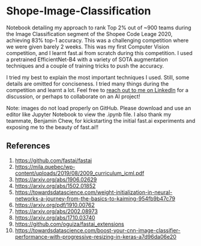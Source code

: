 # Shope-Image-Classification
Notebook detailing my approach to rank Top 2% out of ~900 teams during the Image Classification segment of the Shopee Code Leage 2020, achieving 83% top-1 accuracy. This was a challenging competition where we were given barely 2 weeks. This was my first Computer Vision competition, and I learnt fast.ai from scratch during this competition. I used a pretrained EfficientNet-B4 with a variety of SOTA augmentation techniques and a couple of training tricks to push the accuracy. 

I tried my best to explain the most important techniques I used. Still, some details are omitted for conciseness. I tried many things during the competition and learnt a lot. Feel free to <a href="https://www.linkedin.com/in/minhtoo/">reach out to me on LinkedIn</a> for a discussion, or perhaps to collaborate on an AI project! 

Note: images do not load properly on GitHub. Please download and use an editor like Jupyter Notebook to view the .ipynb file. 
I also thank my teammate, Benjamin Chew, for kickstarting the initial fast.ai experiments and exposing me to the beauty of fast.ai!! 

## References
1. https://github.com/fastai/fastai 
2. https://mila.quebec/wp-content/uploads/2019/08/2009_curriculum_icml.pdf
3. https://arxiv.org/abs/1906.02629
4. https://arxiv.org/abs/1502.01852
5. https://towardsdatascience.com/weight-initialization-in-neural-networks-a-journey-from-the-basics-to-kaiming-954fb9b47c79
6. https://arxiv.org/pdf/1910.00762
7. https://arxiv.org/abs/2002.08973
8. https://arxiv.org/abs/1710.03740
9. https://github.com/oguiza/fastai_extensions
9. https://towardsdatascience.com/boost-your-cnn-image-classifier-performance-with-progressive-resizing-in-keras-a7d96da06e20
